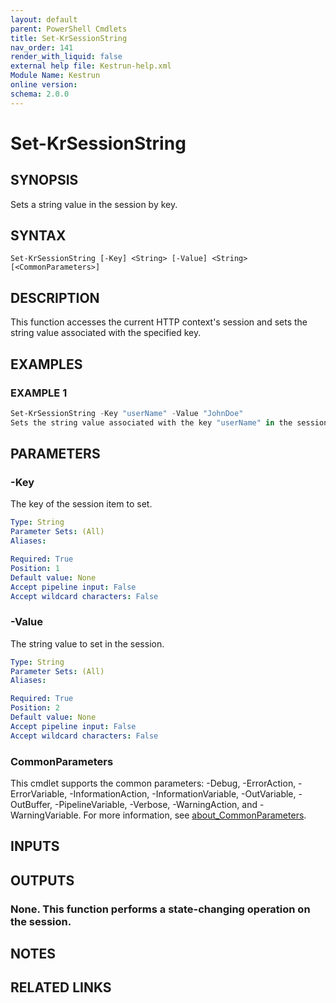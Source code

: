 ```yaml
---
layout: default
parent: PowerShell Cmdlets
title: Set-KrSessionString
nav_order: 141
render_with_liquid: false
external help file: Kestrun-help.xml
Module Name: Kestrun
online version:
schema: 2.0.0
---
```


# Set-KrSessionString

## SYNOPSIS
Sets a string value in the session by key.

## SYNTAX

```
Set-KrSessionString [-Key] <String> [-Value] <String> [<CommonParameters>]
```

## DESCRIPTION
This function accesses the current HTTP context's session and sets the string value
associated with the specified key.

## EXAMPLES

### EXAMPLE 1
```powershell
Set-KrSessionString -Key "userName" -Value "JohnDoe"
Sets the string value associated with the key "userName" in the session to "JohnDoe".
```

## PARAMETERS

### -Key
The key of the session item to set.

```yaml
Type: String
Parameter Sets: (All)
Aliases:

Required: True
Position: 1
Default value: None
Accept pipeline input: False
Accept wildcard characters: False
```

### -Value
The string value to set in the session.

```yaml
Type: String
Parameter Sets: (All)
Aliases:

Required: True
Position: 2
Default value: None
Accept pipeline input: False
Accept wildcard characters: False
```

### CommonParameters
This cmdlet supports the common parameters: -Debug, -ErrorAction, -ErrorVariable, -InformationAction, -InformationVariable, -OutVariable, -OutBuffer, -PipelineVariable, -Verbose, -WarningAction, and -WarningVariable. For more information, see [about_CommonParameters](http://go.microsoft.com/fwlink/?LinkID=113216).

## INPUTS

## OUTPUTS

### None. This function performs a state-changing operation on the session.
## NOTES

## RELATED LINKS
